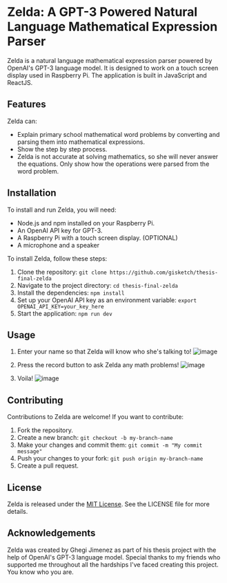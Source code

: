 # Zelda: A GPT-3 Powered Natural Language Mathematical Expression Parser

Zelda is a natural language mathematical expression parser powered by OpenAI's GPT-3 language model. It is designed to work on a touch screen display used in Raspberry Pi. The application is built in JavaScript and ReactJS.

## Features

Zelda can:

- Explain primary school mathematical word problems by converting and parsing them into mathematical expressions.
- Show the step by step process.
- Zelda is not accurate at solving mathematics, so she will never answer the equations. Only show how the operations were parsed from the word problem.

## Installation

To install and run Zelda, you will need:

- Node.js and npm installed on your Raspberry Pi.
- An OpenAI API key for GPT-3.
- A Raspberry Pi with a touch screen display. (OPTIONAL)
- A microphone and a speaker

To install Zelda, follow these steps:

1. Clone the repository: `git clone https://github.com/gisketch/thesis-final-zelda`
2. Navigate to the project directory: `cd thesis-final-zelda`
3. Install the dependencies: `npm install`
4. Set up your OpenAI API key as an environment variable: `export OPENAI_API_KEY=your_key_here`
5. Start the application: `npm run dev`

## Usage

1. Enter your name so that Zelda will know who she's talking to!
![image](https://user-images.githubusercontent.com/78424395/224638510-438fda13-5082-42ce-aa18-05c7c7436726.png)

2. Press the record button to ask Zelda any math problems!
![image](https://user-images.githubusercontent.com/78424395/224638748-3edd0056-d813-4fb0-90ca-3434fc8271b5.png)

3. Voila!
![image](https://user-images.githubusercontent.com/78424395/224638821-437a5f6b-69c0-409b-88c3-26ec2bf964f2.png)

## Contributing

Contributions to Zelda are welcome! If you want to contribute:

1. Fork the repository.
2. Create a new branch: `git checkout -b my-branch-name`
3. Make your changes and commit them: `git commit -m "My commit message"`
4. Push your changes to your fork: `git push origin my-branch-name`
5. Create a pull request.

## License

Zelda is released under the [MIT License](https://opensource.org/licenses/MIT). See the LICENSE file for more details.

## Acknowledgements

Zelda was created by Ghegi Jimenez as part of his thesis project with the help of OpenAI's GPT-3 language model. Special thanks to my friends who supported me throughout all the hardships I've faced creating this project. You know who you are.
